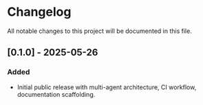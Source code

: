 # Changelog
All notable changes to this project will be documented in this file.

## [0.1.0] - 2025-05-26
### Added
- Initial public release with multi-agent architecture, CI workflow, documentation scaffolding.
